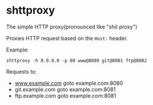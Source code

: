 # shttproxy

The simple HTTP proxy(pronounced like "shit proxy")

Proxies HTTP request based on the `Host:` header.

Example:

```
shttproxy -h 0.0.0.0 -p 80 www@8080 git@8081 ftp@8082
```

Requests to:

- www.example.com goto example.com:8080
- git.example.com goto example.com:8081
- ftp.example.com goto example.com:8081
